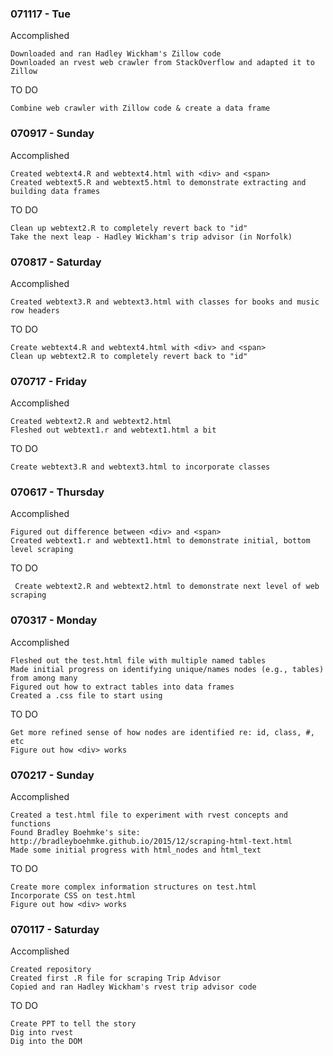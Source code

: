 ### 071117 - Tue

  Accomplished
  
    Downloaded and ran Hadley Wickham's Zillow code
    Downloaded an rvest web crawler from StackOverflow and adapted it to Zillow
  
  TO DO
  
    Combine web crawler with Zillow code & create a data frame
  
### 070917 - Sunday  

  Accomplished
  
    Created webtext4.R and webtext4.html with <div> and <span>
    Created webtext5.R and webtext5.html to demonstrate extracting and building data frames
  
  TO DO

    Clean up webtext2.R to completely revert back to "id"
    Take the next leap - Hadley Wickham's trip advisor (in Norfolk)

### 070817 - Saturday  

  Accomplished
  
    Created webtext3.R and webtext3.html with classes for books and music row headers  
  
  TO DO  
  
    Create webtext4.R and webtext4.html with <div> and <span>
    Clean up webtext2.R to completely revert back to "id"

### 070717 - Friday  

  Accomplished
    
    Created webtext2.R and webtext2.html  
    Fleshed out webtext1.r and webtext1.html a bit

  TO DO  
   
    Create webtext3.R and webtext3.html to incorporate classes
  

### 070617 - Thursday  

  Accomplished
    
    Figured out difference between <div> and <span>  
    Created webtext1.r and webtext1.html to demonstrate initial, bottom level scraping

  TO DO  
   
     Create webtext2.R and webtext2.html to demonstrate next level of web scraping
  

### 070317 - Monday

  Accomplished  
  
    Fleshed out the test.html file with multiple named tables
    Made initial progress on identifying unique/names nodes (e.g., tables) from among many
    Figured out how to extract tables into data frames
    Created a .css file to start using
  
  TO DO

    Get more refined sense of how nodes are identified re: id, class, #, etc
    Figure out how <div> works

### 070217 - Sunday

  Accomplished
  
    Created a test.html file to experiment with rvest concepts and functions
    Found Bradley Boehmke's site: http://bradleyboehmke.github.io/2015/12/scraping-html-text.html
    Made some initial progress with html_nodes and html_text  
  
  TO DO

    Create more complex information structures on test.html
    Incorporate CSS on test.html
    Figure out how <div> works

### 070117 - Saturday

  Accomplished
  
    Created repository
    Created first .R file for scraping Trip Advisor
    Copied and ran Hadley Wickham's rvest trip advisor code
    
  TO DO
  
    Create PPT to tell the story
    Dig into rvest
    Dig into the DOM
    
